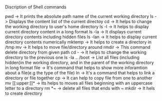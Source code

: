 Discription of Shell commands

pwd -> It prints the absolute path name of the current working directory
ls -> Displays the content list of the current directoy
cd -> It helps to change the working directory to user's home directory
ls -l -> It helps to display current directory content in a long format
ls -la -> It displays current directory contents including hidden files
ls -lan -> It helps to display current directory contents numerically
mktemp -> It helps to create a directory in /tmp
mv -> It helps to move file/directory around
rmdir -> This command delete directory from given path
cd -  -> It helps to change the working directory to the previous one
ls -la .. /boot -> List all files (including hidden)in the working directory, and in the parent of the working directory in long format
file -> It's command that helps to show more inforamtion about a file(e.g the type of the file)
ln -> It's a command that helps to link a directory or file together
cp -> It can help to copy file from one to another
mv [[:upper:]]* -> Its helps to moves all files beginning with an uppercase letter to a directory
rm *~ -> delete all files that ends with ~
mkdir -> It hels to create directory
